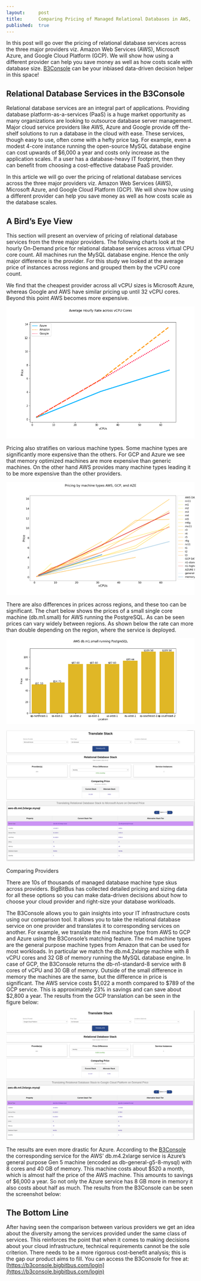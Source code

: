 ```yaml
---
layout:     post
title:      Comparing Pricing of Managed Relational Databases in AWS,  Azure and GCP
published:  true
---
```

In this post will go over the pricing of relational database services across the three major providers viz. Amazon Web Services (AWS), Microsoft Azure, and Google Cloud Platform (GCP). We will show how using a different provider can help you save money as well as how costs scale with database size. [B3Console](https://b3console.bigbitbus.com/login) can be your inbiased data-driven decision helper in this space!


## Relational Database Services in the B3Console

Relational database services are an integral part of applications. Providing database platform-as-a-services (PaaS) is a huge market opportunity as many organizations are looking to outsource database server management. Major cloud service providers like AWS, Azure and Google provide off the-shelf solutions to run a database in the cloud with ease. These services, though easy to use, often come with a hefty price tag. For example, even a modest 4-core instance running the open-source MySQL database engine can cost upwards of $6,000 a year and costs only increase as the application scales. If a user has a database-heavy IT footprint, then they can benefit from choosing  a cost-effective database PaaS provider.

In this article we will go over the pricing of relational database services across the three major providers viz. Amazon Web Services (AWS), Microsoft Azure, and Google Cloud Platform (GCP). We will show how using a different provider can help you save money as well as how costs scale as the database scales.


## A Bird’s Eye View

This section will present an overview of pricing of relational database services from the three major providers. The following charts look at the hourly On-Demand price for relational database services across virtual CPU core count. All machines run the MySQL database engine. Hence the only major difference is the provider. For this study we looked at the average price of instances across regions and grouped them by the vCPU core count.

We find that the cheapest provider across all vCPU sizes is Microsoft Azure, whereas Google and AWS have similar pricing up until 32 vCPU cores. Beyond this point AWS becomes more expensive. 

<p align="center">
<img src="../assets/post15/rates.png"/>
</p>


 Pricing also stratifies on various machine types. Some machine types are significantly more expensive than the others. For GCP and Azure we see that memory optimized machines are more expensive than generic machines. On the other hand AWS provides many machine types leading it to be more expensive than the other providers.



<p align="center">
<img src="../assets/post15/machine_types.png"/>
</p>

There are also differences in prices across regions, and these too can be significant. The chart below shows the prices of a small single core machine (db.m1.small) for AWS running the PostgreSQL. As can be seen prices can vary widely between regions. As shown below the rate can more than double depending on the region, where the service is deployed. 

<p align="center">
<img src="../assets/post15/regions.png"/>
</p>

<p align="center">
<img src="../assets/post15/screenshot_aze.png"/>
</p>

Comparing Providers

There are 10s of thousands of managed database machine type skus across providers. BigBitBus has collected detailed pricing and sizing data for all these options so you can make data-driven decisions about how to choose your cloud provider and right-size your database workloads.

The B3Console allows you to gain insights into your IT infrastructure costs using our comparison tool. It allows you to take the relational database service on one provider and translates it to corresponding services on another. For example, we translate the m4 machine type from AWS to GCP and Azure using the B3Console’s matching feature. The m4 machine types are the general purpose machine types from Amazon that can be used for most workloads. In particular we match the db.m4.2xlarge machine with 8 vCPU cores and 32 GB of memory running the MySQL database engine. In case of GCP, the B3Console returns the db-n1-standard-8 service with 8 cores of vCPU and 30 GB of memory. Outside of the small difference in memory the machines are the same, but the difference in price is significant. The AWS service costs $1,022 a month compared to $789 of the GCP service. This is approximately 23% in savings and can save about $2,800 a year. The results from the GCP translation can be seen in the figure below:



<p align="center">
<img src="../assets/post15/screenshot.png"/>
</p>


The results are even more drastic for Azure. According to the [B3Console](https://b3console.bigbitbus.com/login) the corresponding service for the AWS’ db.m4.2xlarge service is Azure’s general purpose Gen 5 machine (encoded as db-general-g5-8-mysql) with 8 cores and 40 GB of memory. This machine costs about $520 a month, which is almost half the price of the AWS machine. This amounts to savings of $6,000 a year. So not only the Azure service has 8 GB more in memory it also costs about half as much. The results from the B3Console can be seen the screenshot below:


## The Bottom Line

After having seen  the comparison between various providers we get an idea about the diversity among the services provided under the same class of services. This reinforces the point that when it comes to making decisions about your cloud infrastructure, technical requirements cannot be the sole criterion. There needs to be a more rigorous cost-benefit analysis; this is the gap our product aims to fill. You can access the B3Console for free at: [https://b3console.bigbitbus.com/login](https://b3console.bigbitbus.com/login)
